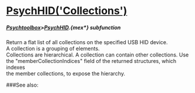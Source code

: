 # [PsychHID('Collections')](PsychHID-Collections) 
##### [Psychtoolbox](Psychtoolbox)>[PsychHID](PsychHID).{mex*} subfunction


Return a flat list of all collections on the specified USB HID device.  
A collection is a grouping of elements.  
Collections are hierarchical. A collection can contain other collections. Use  
the "memberCollectionIndices" field of the returned structures, which indexes  
the member collections, to expose the hierarchy.  


###See also:

